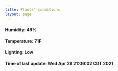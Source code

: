 ```yaml
---
title: Plants' conditions
layout: page
---
```



#### Humidity: 49%
#### Temperature: 71F
#### Lighting: Low
#### Time of last update: Wed Apr 28 21:06:02 CDT 2021
